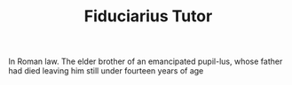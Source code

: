 ---
title: Fiduciarius Tutor
letter: F
permalink: "/definitions/bld-fiduciarius-tutor.html"
body: In Roman law. The elder brother of an emancipated pupil-lus, whose father had
  died leaving him still under fourteen years of age
published_at: '2018-07-07'
source: Black's Law Dictionary 2nd Ed (1910)
layout: post
---